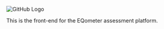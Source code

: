 ![GitHub Logo](https://static.wixstatic.com/media/21e00a_2635c0e124ba4feca6bf5a67c241f854~mv2.png/v1/fill/w_600,h_188,al_c,q_80,usm_0.66_1.00_0.01/21e00a_2635c0e124ba4feca6bf5a67c241f854~mv2.webp)

This is the front-end for the EQometer assessment platform.
